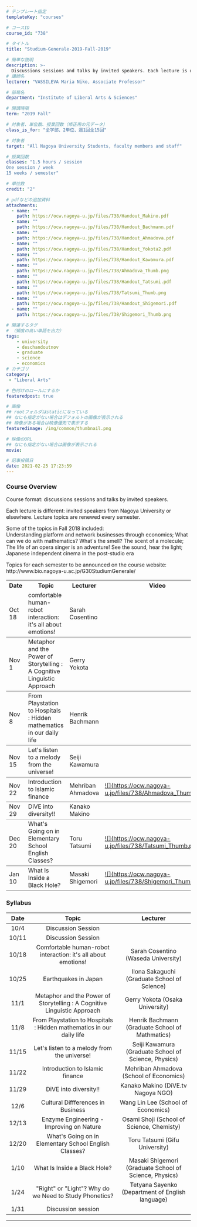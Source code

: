 ```yaml
---
# テンプレート指定
templateKey: "courses"

# コースID
course_id: "738"

# タイトル
title: "Studium-Generale-2019-Fall-2019"

# 簡単な説明
description: >-
  Discussions sessions and talks by invited speakers. Each lecture is different and invited speakers from Nagoya University or elsewhere. Lecture topics are renewe ....
# 講師名
lecturer: "VASSILEVA Maria Niko, Associate Professor"

# 部局名
department: "Institute of Liberal Arts & Sciences"

# 開講時限
term: "2019	Fall"

# 対象者、単位数、授業回数（修正用の元データ）
class_is_for: "全学部、2単位、週1回全15回"

# 対象者
target: "All Nagoya University Students, faculty members and staff"

# 授業回数
classes: "1.5 hours / session
One session / week
15 weeks / semester"

# 単位数
credit: "2"

# pdfなどの追加資料
attachments:
  - name: "" 
    path: https://ocw.nagoya-u.jp/files/738/Handout_Makino.pdf
  - name: "" 
    path: https://ocw.nagoya-u.jp/files/738/Handout_Bachmann.pdf
  - name: "" 
    path: https://ocw.nagoya-u.jp/files/738/Handout_Ahmadova.pdf
  - name: "" 
    path: https://ocw.nagoya-u.jp/files/738/Handout_Yokota2.pdf
  - name: "" 
    path: https://ocw.nagoya-u.jp/files/738/Handout_Kawamura.pdf
  - name: "" 
    path: https://ocw.nagoya-u.jp/files/738/Ahmadova_Thumb.png
  - name: "" 
    path: https://ocw.nagoya-u.jp/files/738/Handout_Tatsumi.pdf
  - name: "" 
    path: https://ocw.nagoya-u.jp/files/738/Tatsumi_Thumb.png
  - name: "" 
    path: https://ocw.nagoya-u.jp/files/738/Handout_Shigemori.pdf
  - name: "" 
    path: https://ocw.nagoya-u.jp/files/738/Shigemori_Thumb.png

# 関連するタグ
# （頻度の高い単語を出力）
tags:
    - university
    - deschandoutnov
    - graduate
    - science
    - economics    
# カテゴリ
category:
 - "Liberal Arts"

# 色付けのロールにするか
featuredpost: true

# 画像
## rootフォルダはstaticになっている
## なにも指定がない場合はデフォルトの画像が表示される
## 映像がある場合は映像優先で表示する
featuredimage: /img/common/thumbnail.png

# 映像のURL
## なにも指定がない場合は画像が表示される
movie: 

# 記事投稿日
date: 2021-02-25 17:23:59
---
```


### Course Overview
<p>Course format: discussions sessions and talks by invited speakers.</p>
<p>Each lecture is different: invited speakers from Nagoya University or elsewhere. Lecture topics are renewed every semester.</p>
<p>Some of the topics in Fall 2018 included:<br>
Understanding platform and network businesses through economics; What can we do with mathematics?
What`s the smell?  The scent of a molecule; The life of an opera singer is an adventure!
See the sound, hear the light; Japanese independent cinema in the post-studio era
</p>
<p>Topics for each semester to be announced on the course website:<br>
http://www.bio.nagoya-u.ac.jp/G30StudiumGenerale/
</p>
<table class="basic" width="455">
    <tr>
        <th>Date</th>
        <th>Topic</th>
        <th>Lecturer</th>
        <th>Video</th>
        <th>Handout</th>
		</tr>
    <tr style="border-bottom: 1pt solid #666;">
        <td>Oct 18</td>
        <td width="450">comfortable human-robot interaction: it's all about emotions!</td>
        <td>Sarah Cosentino</td>
        <td></td>
        <td></td>
    </tr>
    <tr style="border-bottom: 1pt solid #666;">
        <td>Nov 1</td>
        <td width="450">Metaphor and the Power of Storytelling : A Cognitive Linguistic Approach</td>
        <td>Gerry Yokota</td>
        <td></td>
        <td>[handout](https://ocw.nagoya-u.jp/files/738/Handout_Yokota2.pdf) </td>
    </tr>
    <tr style="border-bottom: 1pt solid #666;">
        <td>Nov 8</td>
        <td width="450">From Playstation to Hospitals : Hidden mathematics in our daily life</td>
        <td>Henrik Bachmann</td>
        <td></td>
        <td>[handout](https://ocw.nagoya-u.jp/files/738/Handout_Bachmann.pdf) </td>
    </tr>
    <tr style="border-bottom: 1pt solid #666;">
        <td>Nov 15</td>
        <td width="450">Let's listen to a melody from the universe!</td>
        <td>Seiji Kawamura</td>
        <td></td>
        <td>[handout](https://ocw.nagoya-u.jp/files/738/Handout_Kawamura.pdf) </td>
    </tr>
    <tr style="border-bottom: 1pt solid #666;">
        <td>Nov 22</td>
        <td width="450">Introduction to Islamic finance</td>
        <td>Mehriban Ahmadova</td>
        <td><a target="_blank" href="https://nuvideo.media.nagoya-u.ac.jp/embed/1333cef70e9007ca1a67f990b70235a53318e1db">![](https://ocw.nagoya-u.jp/files/738/Ahmadova_Thumb.png) </a></td>
        <td>[handout](https://ocw.nagoya-u.jp/files/738/Handout_Ahmadova.pdf) </td>
    </tr>
    <tr style="border-bottom: 1pt solid #666;">
        <td>Nov 29</td>
        <td width="450">DiVE into diversity!!</td>
        <td>Kanako Makino</td>
        <td></td>
        <td>[handout](https://ocw.nagoya-u.jp/files/738/Handout_Makino.pdf) </td>
    </tr>
    <tr style="border-bottom: 1pt solid #666;">
        <td>Dec 20</td>
        <td width="450">What's Going on in Elementary School English Classes?</td>
        <td>Toru Tatsumi</td>
        <td><a target="_blank" href="https://nuvideo.media.nagoya-u.ac.jp/embed/9872a35eb67a9d93de40209811f55edeff744e11">![](https://ocw.nagoya-u.jp/files/738/Tatsumi_Thumb.png) </a></td>
        <td>[handout](https://ocw.nagoya-u.jp/files/738/Handout_Tatsumi.pdf) </td>
    </tr>
    <tr style="border-bottom: 1pt solid #666;">
        <td>Jan 10</td>
        <td width="450">What Is Inside a Black Hole?</td>
        <td>Masaki Shigemori</td>
        <td><a target="_blank" href="https://nuvideo.media.nagoya-u.ac.jp/embed/56cfb29db8a7eae53273fcc5849eeea5b4c53a74">![](https://ocw.nagoya-u.jp/files/738/Shigemori_Thumb.png) </a></td>
        <td>[handout](https://ocw.nagoya-u.jp/files/738/Handout_Shigemori.pdf) </td>
    </tr>
</table>








### Syllabus

| Date | Topic | Lecturer |
|:----:|:-----:|:--------:|
| 10/4 | Discussion Session | |
| 10/11 | Discussion Session | |
| 10/18 | Comfortable human-robot interaction: it's all about emotions!| Sarah Cosentino (Waseda University) |
| 10/25 | Earthquakes in Japan | Ilona Sakaguchi (Graduate School of Science) |
| 11/1 | Metaphor and the Power of Storytelling : A Cognitive Linguistic Approach | Gerry Yokota (Osaka University) |
| 11/8 | From Playstation to Hospitals : Hidden mathematics in our daily life | Henrik Bachmann (Graduate School of Mathmatics) |
| 11/15 | Let's listen to a melody from the universe! | Seiji Kawamura (Graduate School of Science, Physics) |
| 11/22 | Introduction to Islamic finance | Mehriban Ahmadova (School of Economics) |
| 11/29 | DiVE into diversity!! | Kanako Makino (DiVE.tv Nagoya NGO) |
| 12/6 | Cultural Diffferences in Business | Wang Lin Lee (School of Economics) |
| 12/13 | Enzyme Engineering - Improving on Nature | Osami Shoji (School of Science, Chemisty) |
| 12/20 | What's Going on in Elementary School English Classes? | Toru Tatsumi (Gifu University) |
| 1/10 | What Is Inside a Black Hole? | Masaki Shigemori (Graduate School of Science, Physics) |
| 1/24 | "Right" or "Light"? Why do we Need to Study Phonetics? | Tetyana Sayenko (Department of English language) |
| 1/31 | Discussion session |  |

















-----